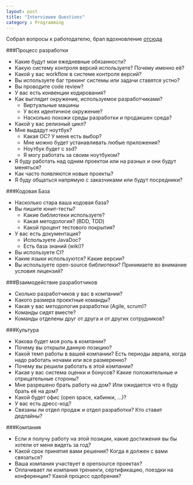 ```yaml
---
layout: post
title: "Interviewee Questions"
category : Programming
---
```


Собрал вопросы к работодателю, брал вдохновление [отсюда](https://github.com/ChiperSoft/InterviewThis/blob/master/InterviewThis.md)  

###Процесс разработки

- Какие будут мои ежедневные обязанности?
- Какую систему контроля версий используете? Почему именно её? 
- Какой у вас workflow в системе контроля версий?
- Вы используете баг трекинг системы или задачи ставятся устно? 
- Вы проводите code review?
- У вас есть конвенции кодирования?
- Как выглядит окружение, используемое разработчиками?
  - Виртуальные машины
  - У всех идентичное окружение?
  - Насколько похожи среды разработки и продакшен среда?
- Какой у вас релизный цикл?
- Мне выдадут ноутбук?
  - Какая ОС? У меня есть выбор?
  - Мне можно будет устанавливать любые приложения?
  - Ноутбук будет с ssd?
  - Я могу работать за своим ноутбуком?
- Я буду работать над одним проектои или на разных и они будут меняться?
- Как часто появляются новые проекты?
- Я буду общаться напрямую с заказчиками или будут посредники?

###Кодовая База

- Насколько стара ваша кодовая база?
- Вы пишите юнит-тесты?
  - Какие библиотеки используете?
  - Какая методология? (BDD, TDD)
  - Какой процент тестового покрытия?
- У вас есть документация?
  - Используете JavaDoc?
  - Есть база знаний (wiki)?
- Вы используете CI? 
- Какие языки используются? Какие версии?
- Вы используете open-source библиотеки? Принимаете во внимание условия лицензий?

###Взаимодействие разработчиков

- Сколько разработчиков у вас в компании?
- Какого размера проектные команды?
- Какая у вас методология разработки (Agile, scrum)?
- Команды сидят вместе?
- Команды отделены друг от друга и от других сотрудников?

###Культура

- Какова будет моя роль в компании?
- Почему вы открыли данную позицию? 
- Какой темп работы в вашей компании? Есть периоды аврала, когда надо работать ночами или все размеренно? 
- Почему вы решили работать в этой компании?
- Какая у вас система оценки и бонусов? Какие положительные и отрицательные стороны?
- Мне разрешено брать работу на дом? Или ожидается что я буду брать её на дом?
- Какой будет офис (open space, кабинки, ...)?
- У вас есть дресс-код?
- Связаны ли отдел продаж и отдел разработки? Кто ставит дедлайны? 

###Компания

- Если я получу работу на этой позиции, какие достижения вы бы хотели от меня видеть за год?	
- Какой срок принятия вами решения? Когда я должен с вами связаться?	
- Ваша компания участвует в opensource проектах?
- Оплачивает ли компания тренинги, сертификацию, поездки на конференции? Какой процесс одобрения?